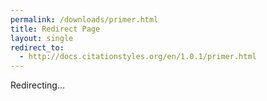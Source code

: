 ```yaml
---
permalink: /downloads/primer.html
title: Redirect Page
layout: single
redirect_to:
  - http://docs.citationstyles.org/en/1.0.1/primer.html
---
```


Redirecting...